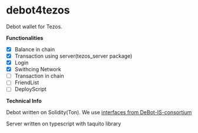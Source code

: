 # debot4tezos

Debot wallet for Tezos.

**Functionalities**

- [x] Balance in chain
- [x] Transaction using server(tezos_server package)
- [x] Login
- [x] Swithcing Network
- [ ] Transaction in chain
- [ ] FriendList
- [ ] DeployScript

**Technical Info**

Debot written on Solidity(Ton). We use [interfaces from DeBot-IS-consortium](https://github.com/tonlabs/DeBot-IS-consortium)

Server written on typescript with taquito library
